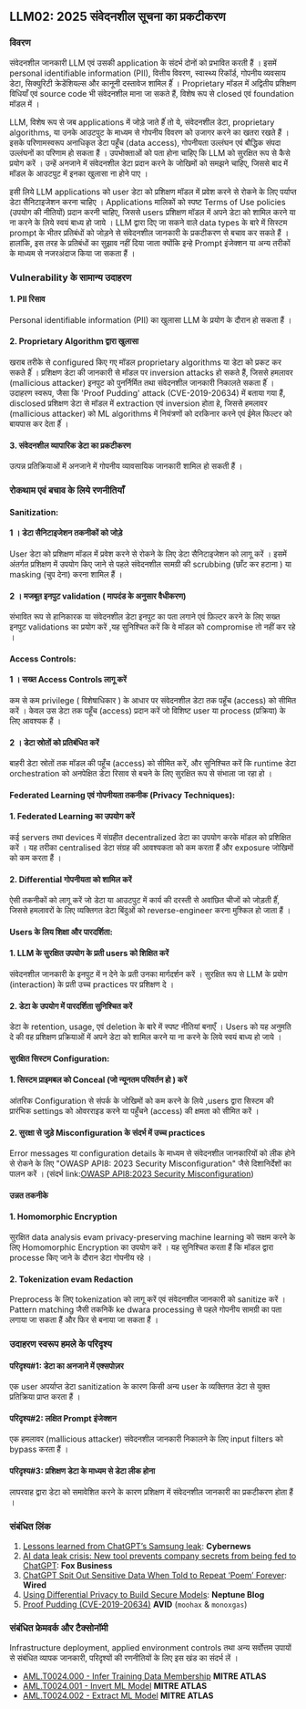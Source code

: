 ## LLM02: 2025 संवेदनशील सूचना का प्रकटीकरण

### विवरण

संवेदनशील जानकारी LLM एवं उसकी application के संदर्भ दोनों को प्रभावित करती हैं । इसमें personal identifiable information (PII), वित्तीय विवरण, स्वास्थ्य रिकॉर्ड, गोपनीय व्यवसाय डेटा, सिक्युरिटी क्रेडेंशियल्स और कानूनी दस्तावेज शामिल हैंं । Proprietary मॉडल में अद्वितीय प्रशिक्षण विधियाँ एवं source code भी संवेदनशील माना जा सकते हैं, विशेष रूप से closed एवं foundation मॉडल में ।

LLM, विशेष रूप से जब applications में जोड़े जाते हैंं तो ये, संवेदनशील डेटा, proprietary algorithms, या उनके आउटपुट के माध्यम से गोपनीय विवरण को उजागर करने का खतरा रखते हैं । इसके परिणामस्वरूप अनाधिकृत डेटा पहूँच (data access), गोपनीयता उल्लंघन एवं बौद्धिक संपदा उल्लंघनों का परिणाम हो सकता हैं । उपभोक्ताओं को पता होना चाहिए कि LLM को सुरक्षित रूप से कैसे प्रयोग करें । उन्हें अनजाने में संवेदनशील डेटा प्रदान करने के जोखिमों को समझने चाहिए, जिससे बाद में मॉडल के आउटपुट में इनका खुलासा ना होने पाए ।

इसी लिये LLM applications को user डेटा को प्रशिक्षण मॉडल में प्रवेश करने से रोकने के लिए पर्याप्त डेटा सैनिटाइजेशन करना चाहिए । Applications मालिकों को स्पष्ट Terms of Use policies (उपयोग की नीतियों) प्रदान करनी चाहिए, जिससे users प्रशिक्षण मॉडल में अपने डेटा को शामिल करने या ना करने के लिये स्वयं बाध्य हो जाये । LLM द्वारा दिए जा सकने वाले data types के बारे में सिस्टम prompt के भीतर प्रतिबंधों को जोड़ने से संवेदनशील जानकारी के प्रकटीकरण से बचाव कर सकते हैं । हालांकि, इस तरह के प्रतिबंधों का सुझाव नहीं दिया जाता क्योंकि इन्हे Prompt इंजेक्शन या अन्य तरीकों के माध्यम से नजरअंदाज किया जा सकता हैं ।

### Vulnerability के सामान्य उदाहरण

#### 1. PII रिसाव
  Personal identifiable information (PII) का खुलासा LLM के प्रयोग के दौरान हो सकता हैं ।
#### 2. Proprietary Algorithm द्वारा खुलासा
  खराब तरीके से configured किए गए मॉडल proprietary algorithms या डेटा को प्रकट कर सकते हैंं । प्रशिक्षण डेटा की जानकारी से मॉडल पर inversion attacks हो सकते हैं, जिससे हमलावर (mallicious attacker) इनपुट को पुनर्निर्मित तथा संवेदनशील जानकारी निकालते सकता हैंं । 
  उदाहरण स्वरूप, जैसा कि 'Proof Pudding' attack (CVE-2019-20634) में बताया गया हैं, disclosed प्रशिक्षण डेटा से मॉडल में extraction एवं inversion होता हे, जिससे हमलावर (mallicious attacker) को ML algorithms में नियंत्रणों को दरकिनार करने एवं ईमेल फिल्टर को बायपास कर देता हैंं ।
#### 3. संवेदनशील व्यापारिक डेटा का प्रकटीकरण
  उत्पन्न प्रतिक्रियाओं में अनजाने में गोपनीय व्यावसायिक जानकारी शामिल हो सकती हैं ।

### रोकथाम एवं बचाव के लिये रणनीतियाँ

#### Sanitization:

#### 1 । डेटा सैनिटाइजेशन तकनीकों को जोड़े
  User डेटा को प्रशिक्षण मॉडल में प्रवेश करने से रोकने के लिए डेटा सैनिटाइजेशन को लागू करें । इसमें अंतर्गत प्रशिक्षण में उपयोग किए जाने से पहले संवेदनशील सामग्री की scrubbing (छाँट कर हटाना ) या masking (चुप देना) करना शामिल हैं ।
#### 2 । मजबूत इनपुट validation ( मापदंड के अनुसार वैधीकरण)
  संभावित रूप से हानिकारक या संवेदनशील डेटा इनपुट का पता लगाने एवं फ़िल्टर करने के लिए सख्त इनपुट validations का प्रयोग करें ,यह सुनिश्चित करें कि वे मॉडल को compromise तो नहीं कर रहे ।

#### Access Controls:

#### 1 । सख्त Access Controls लागू करें
  कम से कम privilege ( विशेषाधिकार ) के आधार पर संवेदनशील डेटा तक पहूँच (access) को सीमित करें । केवल उस डेटा तक पहूँच (access) प्रदान करें जो विशिष्ट user या process (प्रक्रिया) के लिए आवश्यक हैं ।
#### 2 । डेटा स्रोतों को प्रतिबंधित करें
  बाहरी डेटा स्रोतों तक मॉडल की पहूँच (access) को सीमित करें, और सुनिश्चित करें कि runtime डेटा orchestration को अनपेक्षित डेटा रिसाव से बचने के लिए सुरक्षित रूप से संभाला जा रहा हो ।

#### Federated Learning एवं गोपनीयता तकनीक (Privacy Techniques):

#### 1. Federated Learning का उपयोग करें
  कई servers तथा devices में संग्रहीत decentralized डेटा का उपयोग करके मॉडल को प्रशिक्षित करें । यह तरीका centralised डेटा संग्रह की आवश्यकता को कम करता हैं और exposure जोखिमों को कम करता हैं ।
#### 2. Differential गोपनीयता को शामिल करें
  ऐसी तकनीकों को लागू करें जो डेटा या आउटपुट में कार्य की दरस्ती से अवांछित चीजों को जोड़ती हैंं, जिससे हमलावरों के लिए व्यक्तिगत डेटा बिंदुओं को reverse-engineer करना मुश्किल हो जाता हैं ।

#### Users के लिय शिक्षा और पारदर्शिता:

#### 1. LLM के सुरक्षित उपयोग के प्रती users को शिक्षित करें
  संवेदनशील जानकारी के इनपुट में न देने के प्रती उनका मार्गदर्शन करें । सुरक्षित रूप से LLM के प्रयोग (interaction) के प्रती उच्च practices पर प्रशिक्षण दे ।
#### 2. डेटा के उपयोग में पारदर्शिता सुनिश्चित करें
  डेटा के retention, usage, एवं deletion के बारे में स्पष्ट नीतियां बनाएँ । Users को यह अनुमति दे की वह प्रशिक्षण प्रक्रियाओं में अपने डेटा को शामिल करने या ना करने के लिये स्वयं बाध्य हो जाये ।

#### सुरक्षित सिस्टम Configuration:

#### 1. सिस्टम प्राइमबल को Conceal (जो न्यूनतम परिवर्तन हो ) करें 
  आंतरिक Configuration से संपर्क के जोखिमों को कम करने के लिये ,users द्वारा सिस्टम की प्रारंभिक settings को ओवरराइड करने या पहुँचने (access) की क्षमता को सीमित करें ।
#### 2. सुरक्षा से जुड़े Misconfiguration के संदर्भ में उच्च practices
  Error messages या configuration details के माध्यम से संवेदनशील जानकारियों को लीक होने से रोकने के लिए "OWASP API8: 2023 Security Misconfiguration" जैसे दिशानिर्देशों का पालन करें ।
  (संदर्भ link:[OWASP API8:2023 Security Misconfiguration](https://owasp.org/API-Security/editions/2023/en/0xa8-security-misconfiguration/))

#### उन्नत तकनीके 

#### 1. Homomorphic Encryption
  सुरक्षित data analysis evam privacy-preserving machine learning को सक्षम करने के लिए Homomorphic Encryption का उपयोग करें । यह सुनिश्चित करता हैं कि मॉडल द्वारा processe किए जाने के दौरान डेटा गोपनीय रहे ।
#### 2. Tokenization evam Redaction
  Preprocess के लिए tokenization को लागू करें एवं संवेदनशील जानकारी को sanitize करें । Pattern matching जैसी तकनिकें ke dwara processing से पहले गोपनीय सामग्री का पता लगाया जा सकता हैं और फिर से बनाया जा सकता हैं ।

### उदाहरण स्वरूप हमले के परिदृश्य

#### परिदृश्य#1: डेटा का अनजाने में एक्सपोज़र
  एक user अपर्याप्त डेटा sanitization के कारण किसी अन्य user के व्यक्तिगत डेटा से युक्त प्रतिक्रिया प्राप्त करता हैं ।
#### परिदृश्य#2: लक्षित Prompt इंजेक्शन
  एक हमलावर (mallicious attacker) संवेदनशील जानकारी निकालने के लिए input filters को bypass करता हैं ।
#### परिदृश्य#3: प्रशिक्षण डेटा के माध्यम से डेटा लीक होना
  लापरवाह द्वारा डेटा को समावेशित करने के कारण प्रशिक्षण में संवेदनशील जानकारी का प्रकटीकरण होता हैं ।

### संबंधित लिंक

1. [Lessons learned from ChatGPT’s Samsung leak](https://cybernews.com/security/chatgpt-samsung-leak-explained-lessons/): **Cybernews**
2. [AI data leak crisis: New tool prevents company secrets from being fed to ChatGPT](https://www.foxbusiness.com/politics/ai-data-leak-crisis-prevent-company-secrets-chatgpt): **Fox Business**
3. [ChatGPT Spit Out Sensitive Data When Told to Repeat ‘Poem’ Forever](https://www.wired.com/story/chatgpt-poem-forever-security-roundup/): **Wired**
4. [Using Differential Privacy to Build Secure Models](https://neptune.ai/blog/using-differential-privacy-to-build-secure-models-tools-methods-best-practices): **Neptune Blog**
5. [Proof Pudding (CVE-2019-20634)](https://avidml.org/database/avid-2023-v009/) **AVID** (`moohax` & `monoxgas`)

### संबंधित फ्रेमवर्क और टैक्सोनॉमी

Infrastructure deployment, applied environment controls तथा अन्य सर्वोत्तम उपायों से संबंधित व्यापक जानकारी, परिदृश्यों की रणनीतियों के लिए इस खंड का संदर्भ लें ।

- [AML.T0024.000 - Infer Training Data Membership](https://atlas.mitre.org/techniques/AML.T0024.000) **MITRE ATLAS**
- [AML.T0024.001 - Invert ML Model](https://atlas.mitre.org/techniques/AML.T0024.001) **MITRE ATLAS**
- [AML.T0024.002 - Extract ML Model](https://atlas.mitre.org/techniques/AML.T0024.002) **MITRE ATLAS**